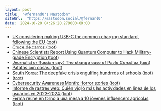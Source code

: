 ```yaml
---
layout: post
title:  "@fernand0's Mastodon"
siteUrl:  "https://mastodon.social/@fernand0"
date:  2024-10-20 04:26:20.279000+00:00
---
```

*  [UK considering making USB-C the common charging standard, following the EU ](https://www.neowin.net/news/uk-considering-making-usb-c-the-common-charging-standard-following-the-eu) ([toot](https://mastodon.social/@fernand0/113337852249956657))
*  [Cruce de carros ](https://www.flickr.com/photos/fernand0/54050993062) ([toot](https://mastodon.social/@fernand0/113337162710214565))
*  [Chinese Scientists Report Using Quantum Computer to Hack Military-grade Encryption ](https://thequantuminsider.com/2024/10/11/chinese-scientists-report-using-quantum-computer-to-hack-military-grade-encryption) ([toot](https://mastodon.social/@fernand0/113337140558287728))
*  [Journalist or Russian spy? The strange case of Pablo González ](https://www.theguardian.com/world/2024/oct/15/journalist-russian-spy-pablo-gonzalez-kremlin-illega) ([toot](https://mastodon.social/@fernand0/113335280521834939))
*  [Patatas con cosas. ](https://avecesunafoto.wordpress.com/2024/10/19/patatas-con-cosas) ([toot](https://mastodon.social/@fernand0/113335277102235209))
*  [South Korea: The deepfake crisis engulfing hundreds of schools ](https://www.bbc.com/news/articles/cpdlpj9zn9g) ([toot](https://mastodon.social/@fernand0/113335080004095497))
*  [ ](https://mastodon.social/users/fernand0/statuses/113334818336406514/activity) ([toot](https://mastodon.social/users/fernand0/statuses/113334818336406514/activity))
*  [Cybersecurity Awareness Month: Horror stories ](https://securityintelligence.com/articles/cybersecurity-awareness-month-horror-stories) ([toot](https://mastodon.social/@fernand0/113334748263030150))
*  [Informe de rastreo web: Quién vigiló más las actividades en línea de los usuarios en 2023–2024 ](https://securelist.lat/web-trackers-report-2023-2024/99081) ([toot](https://mastodon.social/@fernand0/113334608268140553))
*  [Ferma reúne en torno a una mesa a 10 jóvenes influencers agrícolas ](https://www.diariodelaltoaragon.es/noticias/comarcas/cinca-medio-1/2024/10/14/ferma-reune-en-torno-a-una-mesa-a-10-jovenes-influencers-agricolas-1769908-daa.htm) ([toot](https://mastodon.social/@fernand0/113333892717213736))
